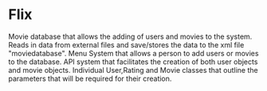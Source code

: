 # Flix
Movie database that allows the adding of users and movies to the system.
Reads in data from external files and save/stores the data to the xml file "moviedatabase".
Menu System that allows a person to add users or movies to the database.
API system that facilitates the creation of both user objects and movie objects.
Individual User,Rating and Movie classes that outline the parameters that will
be required for their creation.
